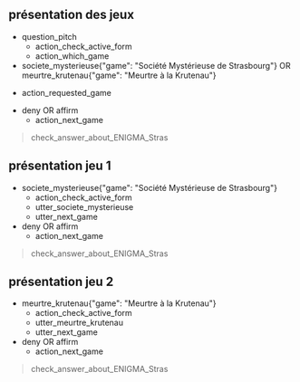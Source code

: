 ## présentation des jeux
* question_pitch
  - action_check_active_form
  - action_which_game
* societe_mysterieuse{"game": "Société Mystérieuse de Strasbourg"} OR meurtre_krutenau{"game": "Meurtre à la Krutenau"}
 - action_requested_game
* deny OR affirm
  - action_next_game
> check_answer_about_ENIGMA_Stras

## présentation jeu 1
* societe_mysterieuse{"game": "Société Mystérieuse de Strasbourg"}
  - action_check_active_form
  - utter_societe_mysterieuse
  - utter_next_game
* deny OR affirm
  - action_next_game
> check_answer_about_ENIGMA_Stras

## présentation jeu 2
* meurtre_krutenau{"game": "Meurtre à la Krutenau"}
  - action_check_active_form
  - utter_meurtre_krutenau
  - utter_next_game
* deny OR affirm
  - action_next_game
> check_answer_about_ENIGMA_Stras
